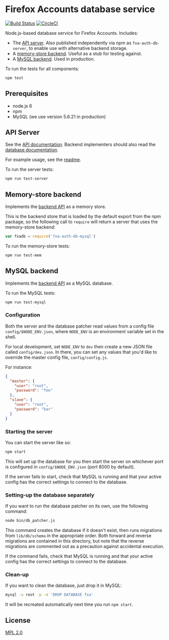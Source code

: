 # Firefox Accounts database service

[![Build Status][ci-status-icon]][ci-status]
[![CircleCI](https://circleci.com/gh/mozilla/fxa-auth-db-mysql.svg?style=svg)](https://circleci.com/gh/mozilla/fxa-auth-db-mysql)

Node.js-based database service
for Firefox Accounts.
Includes:

* The [API server](#api-server).
  Also published independently
  via npm as `fxa-auth-db-server`,
  to enable use with
  alternative backend storage.
* A [memory-store backend](#memory-store-backend).
  Useful as a stub
  for testing against.
* A [MySQL backend](#mysql-backend).
  Used in production.

To run the tests
for all components:

```sh
npm test
```

## Prerequisites

* node.js 6
* npm
* MySQL (we use version 5.6.21 in production)

## API Server

See the [API documentation][apidocs].
Backend implementers should also read
the [database documentation][dbdocs].

For example usage,
see the [readme][server-readme].

To run the server tests:

```sh
npm run test-server
```

## Memory-store backend

Implements the [backend API][dbdocs]
as a memory store.

This is the backend store
that is loaded by the default export
from the npm package,
so the following call to `require`
will return a server
that uses the memory-store backend:

```js
var fxadb = require('fxa-auth-db-mysql')
```

To run the memory-store tests:

```sh
npm run test-mem
```

## MySQL backend

Implements the [backend API][dbdocs]
as a MySQL database.

To run the MySQL tests:

```sh
npm run test-mysql
```

### Configuration

Both the server
and the database patcher
read values from a config file
`config/$NODE_ENV.json`,
where `NODE_ENV` is an environment variable
set in the shell.

For local development,
set `NODE_ENV` to `dev`
then create a new JSON file
called `config/dev.json`.
In there,
you can set any values
that you'd like to override
the master config file,
`config/config.js`.

For instance:

```json
{
  "master": {
    "user": "root",
    "password": "foo"
  },
  "slave": {
    "user": "root",
    "password": "bar"
  }
}
```

### Starting the server

You can start the server like so:

```sh
npm start
```

This will set up the database for you
then start the server on whichever port
is configured in `config/$NODE_ENV.json`
(port 8000 by default).

If the server fails to start,
check that MySQL is running
and that your active config
has the correct settings
to connect to the database.

### Setting-up the database separately

If you want to run
the database patcher on its own,
use the following command:

```sh
node bin/db_patcher.js
```

This command creates the database
if it doesn't exist,
then runs migrations
from `lib/db/schema`
in the appropriate order.
Both forward and reverse migrations
are contained in this directory,
but note that the reverse migrations
are commented out
as a precaution against
accidental execution.

If the command fails,
check that MySQL is running
and that your active config
has the correct settings
to connect to the database.

### Clean-up

If you want to clean the database,
just drop it in MySQL:

```sh
mysql -u root -p -e 'DROP DATABASE fxa'
```

It will be recreated automatically
next time you run `npm start`.

## License

[MPL 2.0][license]

[ci-status-icon]: https://travis-ci.org/mozilla/fxa-auth-db-mysql.svg?branch=master
[ci-status]: https://travis-ci.org/mozilla/fxa-auth-db-mysql
[apidocs]: fxa-auth-db-server/docs/API.md
[dbdocs]: docs/API.md
[server-readme]: fxa-auth-db-server/README.md
[license]: LICENSE

